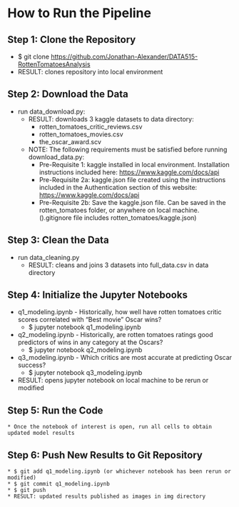 # How to Run the Pipeline

## Step 1: Clone the Repository
* $ git clone https://github.com/Jonathan-Alexander/DATA515-RottenTomatoesAnalysis
* RESULT: clones repository into local environment 

## Step 2: Download the Data
* run data_download.py:
    * RESULT: downloads 3 kaggle datasets to data directory:
        * rotten_tomatoes_critic_reviews.csv
        * rotten_tomatoes_movies.csv
        * the_oscar_award.scv
    * NOTE: The following requirements must be satisfied before running download_data.py:
        * Pre-Requisite 1: kaggle installed in local environment. Installation instructions included here: https://www.kaggle.com/docs/api
        * Pre-Requisite 2a: kaggle.json file created using the instructions included in the Authentication section of this website: https://www.kaggle.com/docs/api
        * Pre-Requisite 2b: Save the kaggle.json file. Can be saved in the rotten_tomatoes folder, or anywhere on local machine. ().gitignore file includes rotten_tomatoes/kaggle.json)

## Step 3: Clean the Data
* run data_cleaning.py
    * RESULT: cleans and joins 3 datasets into full_data.csv in data directory

## Step 4: Initialize the Jupyter Notebooks
* q1_modeling.ipynb - Historically, how well have rotten tomatoes critic scores correlated with “Best movie” Oscar wins?
    * $ jupyter notebook q1_modeling.ipynb
* q2_modeling.ipynb - Historically, are rotten tomatoes ratings good predictors of wins in any category at the Oscars?
    * $ jupyter notebook q2_modeling.ipynb
* q3_modeling.ipynb - Which critics are most accurate at predicting Oscar success?
    * $ jupyter notebook q3_modeling.ipynb
* RESULT: opens jupyter notebook on local machine to be rerun or modified

## Step 5: Run the Code
    * Once the notebook of interest is open, run all cells to obtain updated model results

## Step 6: Push New Results to Git Repository
    * $ git add q1_modeling.ipynb (or whichever notebook has been rerun or modified)
    * $ git commit q1_modeling.ipynb
    * $ git push
    * RESULT: updated results published as images in img directory

